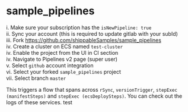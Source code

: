 # sample_pipelines

i. Make sure your subscription has the `isNewPipeline: true`  
ii. Sync your account (this is required to update gitlab with your subId)  
iii. Fork https://github.com/shippableSamples/sample_pipelines  
iv. Create a cluster on ECS named `test-cluster`  
iv. Enable the project from the UI in CI section  
iv. Navigate to Pipelines v2 page (super user)  
v. Select `github` account integration  
vi. Select your forked `sample_pipelines` project  
vii. Select branch `master`  

This triggers a flow that spans across `rSync`, `versionTrigger`, `stepExec (manifestSteps)` and `stepExec (ecsDeploySteps)`. You can check out the logs of these services.  test

